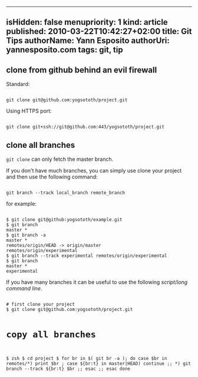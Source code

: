 -----
isHidden: false
menupriority: 1
kind: article
published: 2010-03-22T10:42:27+02:00
title: Git Tips
authorName: Yann Esposito
authorUri: yannesposito.com
tags: git, tip
-----

## clone from github behind an evil firewall

Standard:

<div><code class="zsh">
git clone git@github.com:yogsototh/project.git
</code></div>

Using HTTPS port:

<div><code class="zsh">
git clone git+ssh://git@github.com:443/yogsototh/project.git
</code></div>

## clone all branches

`git clone` can only fetch the master branch.

If you don't have much branches, you can simply use clone your project and then use the following command:

<div><code class="zsh">
git branch --track local_branch remote_branch
</code></div>

for example:
<div><code class="zsh">
$ git clone git@github:yogsototh/example.git
$ git branch
master *
$ git branch -a
master *
remotes/origin/HEAD -> origin/master
remotes/origin/experimental
$ git branch --track experimental remotes/origin/experimental
$ git branch
master *
experimental
</code></div>

If you have many branches it can be useful to use the following *script*/*long command line*.

<div><code class="zsh">
# first clone your project
$ git clone git@github.com:yogsototh/project.git

# copy all branches
$ zsh
$ cd project
$ for br in $( git br -a ); do
    case $br in
    remotes/*) print $br ; 
        case ${br:t} in
            master|HEAD) continue ;;
            *) git branch --track ${br:t} $br ;;
        esac ;;
    esac
done
</code></div>

